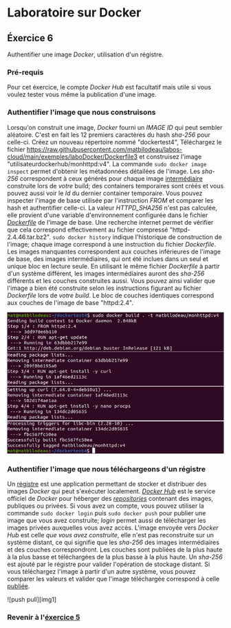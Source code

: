 # Laboratoire sur Docker

## Éxercice 6
Authentifier une image *Docker*, utilisation d'un régistre.

### Pré-requis
Pour cet éxercice, le compte *Docker Hub* est facultatif mais utile si vous voulez tester vous même la publication d'une image.

### Authentifier l'image que nous construisons
Lorsqu'on construit une image, *Docker* fourni un _IMAGE ID_ qui peut sembler aléatoire. C'est en fait les 12 premiers caractères du hash _sha-256_ pour celle-ci. Créez un nouveau répertoire nommé "dockertest4", Téléchargez le fichier https://raw.githubusercontent.com/matbilodeau/labos-cloud/main/exemples/laboDocker/Dockerfile3 et construisez l'image "utilisateurdockerhub/monhttpd:v4". La commande `sudo docker image inspect` permet d'obtenir les métadonnées détailées de l'image. Les _sha-256_ correspondent à ceux générés pour chaque image [intermédiaire][2] construite lors de *votre* build; des containers temporaires sont créés et vous pouvez aussi voir le _Id_ du dernier container temporaire. Vous pouvez inspecter l'image de base utilisée par l'instruction _FROM_ et comparer les hash et authentifier celle-ci. La valeur _HTTPD_SHA256_ n'est pas calculée, elle provient d'une variable d'environnement configurée dans le fichier _[Dockerfile][3]_ de l'image de base. Une recherche internet permet de vérifier que cela correspond effectivement au fichier compressé "httpd-2.4.46.tar.bz2". `sudo docker history` indique l'historique de construction de l'image; chaque image correspond à une instruction du fichier _Dockerfile_. Les images manquantes correspondent aux couches inférieures de l'image de base, des images intermédiaires, qui ont été inclues dans un seul et unique bloc en lecture seule. En utilisant le même fichier _Dockerfile_ à partir d'un système différent, les images intermédiaires auront des _sha-256_ différents et les couches construites aussi. Vous pouvez ainsi valider que l'image a bien été construite selon les instructions figurant au fichier _Dockerfile_ lors de *votre* _build_. Le bloc de couches identiques correspond aux couches de l'image de base "httpd:2.4".

![1000 mots][img0]

### Authentifier l'image que nous téléchargeons d'un régistre
Un [régistre][4] est une application permettant de stocker et distribuer des images *Docker* qui peut s'exécuter localement. *[Docker Hub][5]* est le service officiel de *Docker* pour héberger des _[repositories][6]_ contenant des images, publiques ou privées. Si vous avez un compte, vous pouvez utiliser la commande `sudo docker login` puis `sudo docker push` pour publier une image que vous avez construite; _login_ permet aussi de télécharger les images privées auxquelles vous avez accès. L'image envoyée vers *Docker Hub* est celle *que vous avez construite*, elle n'est pas reconstruite sur un système distant, ce qui signifie que les _sha-256_ des images intermédiaires et des couches correspondront. Les couches sont publiées de la plus haute à la plus basse et téléchargées de la plus basse à la plus haute. Un _sha-256_ est ajouté par le régistre pour valider l'opération de stockage distant. Si vous téléchargez l'image à partir d'un autre système, vous pouvez comparer les valeurs et valider que l'image téléchargée correspond à celle [publiée][8].

![push pull][img1]

### Revenir à l'[éxercice 5][1]                 


[1]: ./laboDocker4.html
[2]: https://docs.docker.com/storage/storagedriver/#images-and-layers
[3]: https://github.com/docker-library/httpd/blob/077141ee37fca63972292c562ec0f632d0f831b1/2.4/Dockerfile
[4]: https://docs.docker.com/registry/
[5]: https://docs.docker.com/docker-hub/
[6]: https://docs.docker.com/docker-hub/repos/
[7]: https://downloads.apache.org/httpd/httpd-2.4.46.tar.bz2.sha256
[8]: https://hub.docker.com/layers/matbilodeau/monhttpd/v4/images/sha256-7c4d9f3bd1329b477aeac492d2b7462f209f65bc94594a150d8dcf1a24a56f60

[img0]: ./img/docker/docker6-0.png "comparaison des hash sha-256"
[img0]: ./img/docker/docker6-0.png "inspection push et pull"
